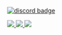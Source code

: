   [![discord badge](https://badgen.net/discord/members/SVHf8vKWUU?icon=discord)](https://discord.com/SVHf8vKWUU)


  <a href="https://github.com/dttric">
    <img src="http://github-profile-summary-cards.vercel.app/api/cards/profile-details?username=dttric&theme=transparent" />
  </a>
  <a href="https://github.com/dttric">
    <img src="https://github-readme-streak-stats.herokuapp.com/?user=dttric&hide_border=true&card_width=338&theme=transparent" />
  </a>
  <a href="https://github.com/dttric">
    <img src="http://github-profile-summary-cards.vercel.app/api/cards/stats?username=dttric&theme=transparent" />
  </a>
